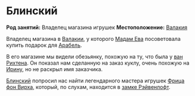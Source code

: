 # Блинский

**Род занятий:** Владелец магазина игрушек
**Местоположение:** [Валакия](../../locations/vallaki.md)

Владелец магазина в [Валакии](../../locations/vallaki.md), у которого [Мадам Ева](../madam-eva.md) посоветовала купить подарок для [Арабель](arabelle.md).

В его магазине мы видели обезьянку, похожую на ту, что была у [ван Рихтена](rudolph-van-richten.md). Он показал нам сделанную на заказ куклу, очень похожую на [Ирину](ireena-kolyana.md), но не раскрыл имя заказчика.

[Блинский](blinsky.md) попросил нас найти легендарного мастера игрушек [Фрица фон Вирха](fritz-von-weerg.md), который, по слухам, находится в [замке Рэйвенлофт](../../locations/ravenloft.md).
